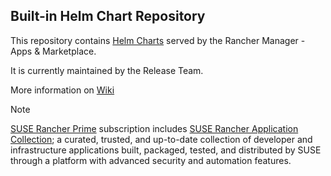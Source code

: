 ## Built-in Helm Chart Repository

This repository contains [Helm Charts](https://ranchermanager.docs.rancher.com/how-to-guides/new-user-guides/helm-charts-in-rancher) served by the Rancher Manager - Apps & Marketplace.

It is currently maintained by the Release Team.

More information on [Wiki](https://github.com/rancher/charts/wiki)

> [!NOTE]  
> [SUSE Rancher Prime](https://www.rancher.com/products/rancher-platform) subscription includes [SUSE Rancher Application Collection](https://apps.rancher.io); a curated, trusted, and up-to-date collection of developer and infrastructure applications built, packaged, tested, and distributed by SUSE through a platform with advanced security and automation features.